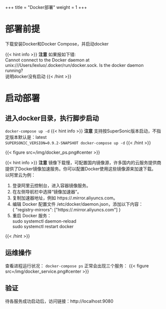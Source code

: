 +++
title = "Docker部署"
weight = 1
+++

# 部署前提
下载安装Docker和Docker Compose，并启动docker

{{< hint info >}}
**注意**
如果报如下错:  
Cannot connect to the Docker daemon at unix:///Users/lexluo/.docker/run/docker.sock. Is the docker daemon running?   
说明docker没有启动
{{< /hint >}}


# 启动部署
## 进入docker目录，执行脚步启动
`
    docker-compose up -d
`
{{< hint info >}}
**注意**
支持按SuperSonic版本启动，不指定版本默认是：latest  
`
SUPERSONIC_VERSION=0.9.2-SNAPSHOT docker-compose up -d
`
{{< /hint >}}

{{< figure src=/img/docker_ps.png#center >}}


{{< hint info >}}
**注意**
镜像下载慢，可配置国内镜像源，许多国内的云服务提供商提供了Docker镜像加速服务。你可以配置Docker使用这些镜像源来加速下载。
以阿里云为例：
1. 登录阿里云控制台，进入容器镜像服务。
2. 在左侧导航栏中选择“镜像加速器”。
3. 复制加速器地址，例如 https://<your-accelerator-id>.mirror.aliyuncs.com。
4. 编辑 Docker 配置文件 /etc/docker/daemon.json，添加以下内容：  
{
"registry-mirrors": ["https://<your-accelerator-id>.mirror.aliyuncs.com"]
}  
5. 重启 Docker 服务：  
sudo systemctl daemon-reload  
sudo systemctl restart docker

{{< /hint >}}

## 运维操作
查看进程运行状况：
`
docker-compose ps
`
正常会出现三个服务：
{{< figure src=/img/docker_service.png#center >}}


## 验证
待各服务成功启动后，访问链接：http://localhost:9080